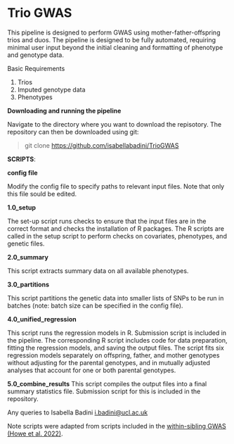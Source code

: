 # Trio GWAS

This pipeline is designed to perform GWAS using mother-father-offspring trios and duos. The pipeline is designed to be fully automated, requiring minimal user input beyond the initial cleaning and formatting of phenotype and genotype data.

Basic Requirements 
1. Trios
2. Imputed genotype data
3. Phenotypes

**Downloading and running the pipeline**

Navigate to the directory where you want to download the repisotory. The repository can then be downloaded using git: 

> git clone https://github.com/isabellabadini/TrioGWAS

**SCRIPTS**:

**config file**

Modify the config file to specify paths to relevant input files. Note that only this file sould be edited. 

**1.0_setup**

The set-up script runs checks to ensure that the input files are in the correct format and checks the installation of R packages. The R scripts are called in the setup script to perform checks on covariates, phenotypes, and genetic files.

**2.0_summary**

This script extracts summary data on all available phenotypes. 

**3.0_partitions**

This script partitions the genetic data into smaller lists of SNPs to be run in batches (note: batch size can be specified in the config file). 

**4.0_unified_regression**

This script runs the regression models in R. Submission script is included in the pipeline. The corresponding R script includes code for data preparation, fitting the regression models, and saving the output files. The script fits six regression models separately on offspring, father, and mother genotypes without adjusting for the parental genotypes, and in mutually adjusted analyses that account for one or both parental genotypes.

**5.0_combine_results**
This script compiles the output files into a final summary statistics file. Submission script for this is included in the repository. 

Any queries to Isabella Badini [i.badini@ucl.ac.uk](i.badini@ucl.ac.uk)

Note scripts were adapted from scripts included in the [within-sibling GWAS](https://github.com/LaurenceHowe/SiblingGWAS) [(Howe et al. 2022)](https://www.nature.com/articles/s41588-022-01062-7). 
